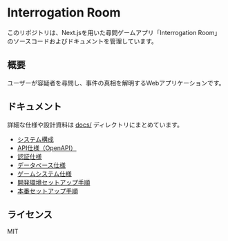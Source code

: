 # Interrogation Room

このリポジトリは、Next.jsを用いた尋問ゲームアプリ「Interrogation Room」のソースコードおよびドキュメントを管理しています。

## 概要

ユーザーが容疑者を尋問し、事件の真相を解明するWebアプリケーションです。

## ドキュメント

詳細な仕様や設計資料は [docs/](./docs/) ディレクトリにまとめています。

- [システム構成](./docs/architecture.md)
- [API仕様（OpenAPI）](./docs/api/openapi.yml)
- [認証仕様](./docs/auth/auth.md)
- [データベース仕様](./docs/db/firestore.md)
- [ゲームシステム仕様](./docs/game/flow.md)
- [開発環境セットアップ手順](./docs/setup/local.md)
- [本番セットアップ手順](./docs/setup/prod.md)

## ライセンス

MIT
